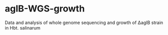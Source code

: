 # aglB-WGS-growth
Data and analysis of whole genome sequencing and growth of ∆aglB strain in Hbt. salinarum

